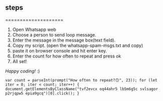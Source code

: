 ## steps
====================

1. Open Whatsapp web                                                                           
1. Choose a person to send loop message.
1. Enter the message in the message box(text field).
1. Copy my script. (open the whatsapp-spam-msgs.txt and copy)
1. paste it on browser console and hit enter key.
1. Enter the count for how often to repeat and press ok
1. All set!

*Happy coding!* :)

`var count = parseInt(prompt("How often to repeat?🙃", 23));
for (let iter = 0; iter < count; iter++) {
  document.getElementsByClassName("tvf2evcx oq44ahr5 lb5m6g5c svlsagor p2rjqpw5 epia9gcq")[0].click();
}`
